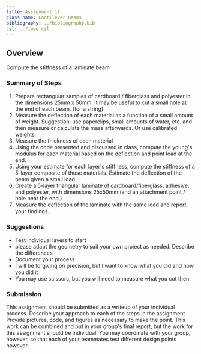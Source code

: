 ```yaml
---
title: Assignment 17  
class_name: Cantilever Beams
bibliography: ../bibliography.bib
csl: ../ieee.csl
---
```


## Overview

Compute the stiffness of a laminate beam

### Summary of Steps

1. Prepare rectangular samples of cardboard / fiberglass and polyester in the dimensions 25mm x 50mm.  It may be useful to cut a small hole at the end of each beam. (for a string)
1. Measure the deflection of each material as a function of a small amount of weight.  Suggestion: use paperclips, small amounts of water, etc. and then measure or calculate the mass afterwards.  Or use calibrated weights.
1. Measure the thickness of each material
1. Using the code presented and discussed in class, compute the young's modulus for each material based on the deflection and point load at the end.
1. Using your estimate for each layer's stiffness, compute the stiffness of a 5-layer composite of those materials.  Estimate the deflection of the beam given a small load
1. Create a 5-layer triangular laminate of cardboard/fiberglass, adhesive, and polyester, with dimensions 25x50mm (and an attachment point / hole near the end.)
1. Measure the deflection of the laminate with the same load and report your findings.


### Suggestions

* Test individual layers to start
* please adapt the geometry to suit your own project as needed.  Describe the differences
* Document your process
* I will be forgiving on precision, but I want to know what you did and how you did it
* You may use scissors, but you will need to measure what you cut then.

### Submission

This assignment should be submitted as a writeup of your individual process.  Describe your approach to each of the steps in the assignment.  Provide pictures, code, and figures as necessary to make the point.  This work can be combined and put in your group's final report, but the work for this assignment should be individual.  You may coordinate with your group, however, so that each of your teammates test different design points however.  